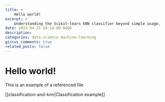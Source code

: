 ```yaml
---
title: >
    Hello world!
excerpt: >
    Understanding the Scikit-learn kNN classifier beyond simple usage.
date: 2023-04-25 10:14:00-0400
description: 
categories: data-science machine-learning
giscus_comments: true
related_posts: false
---
```



# Hello world!

This is an example of a referenced file

[[classification-and-knn|Classification example]]